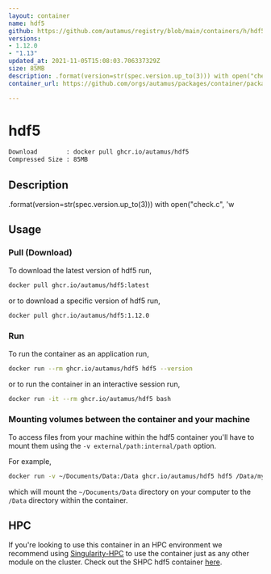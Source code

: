 ```yaml
---
layout: container
name: hdf5
github: https://github.com/autamus/registry/blob/main/containers/h/hdf5/spack.yaml
versions:
- 1.12.0
- "1.13"
updated_at: 2021-11-05T15:08:03.706337329Z
size: 85MB
description: .format(version=str(spec.version.up_to(3))) with open("check.c", 'w
container_url: https://github.com/orgs/autamus/packages/container/package/hdf5

---
```

# hdf5
```bash 
Download        : docker pull ghcr.io/autamus/hdf5
Compressed Size : 85MB
```

## Description
.format(version=str(spec.version.up_to(3))) with open("check.c", 'w

## Usage
### Pull (Download)
To download the latest version of hdf5 run,

```bash
docker pull ghcr.io/autamus/hdf5:latest
```

or to download a specific version of hdf5 run,

```bash
docker pull ghcr.io/autamus/hdf5:1.12.0
```
### Run
To run the container as an application run,
```bash
docker run --rm ghcr.io/autamus/hdf5 hdf5 --version
```

or to run the container in an interactive session run,
```bash
docker run -it --rm ghcr.io/autamus/hdf5 bash
```

### Mounting volumes between the container and your machine
To access files from your machine within the hdf5 container you'll have to mount them using the `-v external/path:internal/path` option.

For example,
```bash
docker run -v ~/Documents/Data:/Data ghcr.io/autamus/hdf5 hdf5 /Data/myData.csv
```
which will mount the `~/Documents/Data` directory on your computer to the `/Data` directory within the container.

## HPC
If you're looking to use this container in an HPC environment we recommend using [Singularity-HPC](https://singularity-hpc.readthedocs.io) to use the container just as any other module on the cluster. Check out the SHPC hdf5 container [here](https://singularityhub.github.io/singularity-hpc/r/ghcr.io-autamus-hdf5/).